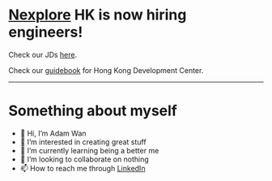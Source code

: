 # [Nexplore](https://www.nexplore.com) HK is now hiring engineers!

Check our JDs [here](https://hk.jobsdb.com/hk/search-jobs/nexplore).

Check our [guidebook](https://github.com/adamwan-nexplore/guidebook-nxp-hk) for Hong Kong Development Center.

-----
# Something about myself

- 👋 Hi, I’m Adam Wan
- 👀 I’m interested in creating great stuff
- 🌱 I’m currently learning being a better me
- 💞️ I’m looking to collaborate on nothing
- 📫 How to reach me through [LinkedIn](https://hk.linkedin.com/in/adamhk)

<!---
adamwan-nexplore/adamwan-nexplore is a ✨ special ✨ repository because its `README.md` (this file) appears on your GitHub profile.
You can click the Preview link to take a look at your changes.
--->
